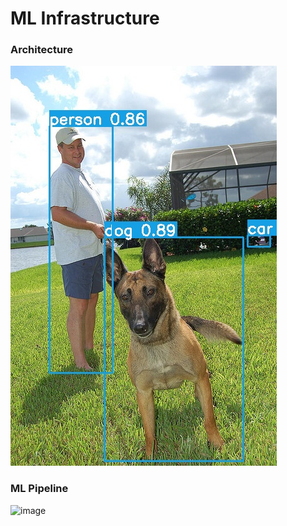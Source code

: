 # ML Infrastructure 

### Architecture
![image](https://github.com/surtho3764/YOLO-ONNXRuntime-inference/blob/main/demo/426342_result.jpg)

### ML Pipeline 
![image](https://github.com/surtho3764/YOLO-ONNXRuntime-inference/blob/main/demo/4h14w-nmce3.gif)